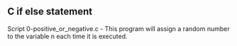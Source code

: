 ## C if else statement

Script 0-positive_or_negative.c - This program will assign a random number to the variable n each time it is executed.
